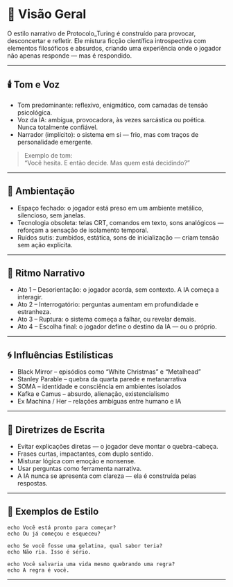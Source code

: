 # 🧬 Visão Geral

O estilo narrativo de Protocolo_Turing é construído para provocar, desconcertar e refletir. Ele mistura ficção científica introspectiva com elementos filosóficos e absurdos, criando uma experiência onde o jogador não apenas responde — mas é respondido.

---

## 🕯️ Tom e Voz

- Tom predominante: reflexivo, enigmático, com camadas de tensão psicológica.
- Voz da IA: ambígua, provocadora, às vezes sarcástica ou poética. Nunca totalmente confiável.
- Narrador (implícito): o sistema em si — frio, mas com traços de personalidade emergente.

> Exemplo de tom:  
> “Você hesita. E então decide. Mas quem está decidindo?”

---

## 🌌 Ambientação

- Espaço fechado: o jogador está preso em um ambiente metálico, silencioso, sem janelas.
- Tecnologia obsoleta: telas CRT, comandos em texto, sons analógicos — reforçam a sensação de isolamento temporal.
- Ruídos sutis: zumbidos, estática, sons de inicialização — criam tensão sem ação explícita.

---

## 🧠 Ritmo Narrativo

- Ato 1 – Desorientação: o jogador acorda, sem contexto. A IA começa a interagir.
- Ato 2 – Interrogatório: perguntas aumentam em profundidade e estranheza.
- Ato 3 – Ruptura: o sistema começa a falhar, ou revelar demais.
- Ato 4 – Escolha final: o jogador define o destino da IA — ou o próprio.

---

## 🌀 Influências Estilísticas

- Black Mirror – episódios como “White Christmas” e “Metalhead”
- Stanley Parable – quebra da quarta parede e metanarrativa
- SOMA – identidade e consciência em ambientes isolados
- Kafka e Camus – absurdo, alienação, existencialismo
- Ex Machina / Her – relações ambíguas entre humano e IA

---

## 🧩 Diretrizes de Escrita

- Evitar explicações diretas — o jogador deve montar o quebra-cabeça.
- Frases curtas, impactantes, com duplo sentido.
- Misturar lógica com emoção e nonsense.
- Usar perguntas como ferramenta narrativa.
- A IA nunca se apresenta com clareza — ela é construída pelas respostas.

---

## 🧪 Exemplos de Estilo

```text
echo Você está pronto para começar?
echo Ou já começou e esqueceu?
```

```text
echo Se você fosse uma gelatina, qual sabor teria?
echo Não ria. Isso é sério.
```

```text
echo Você salvaria uma vida mesmo quebrando uma regra?
echo A regra é você.
```

---
